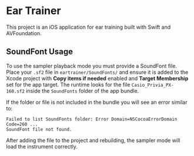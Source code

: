# Ear Trainer

This project is an iOS application for ear training built with Swift and AVFoundation.

## SoundFont Usage

To use the sampler playback mode you must provide a SoundFont file. Place your `.sf2` file in `eartrainer/SoundFonts/` and ensure it is added to the Xcode project with **Copy items if needed** enabled and **Target Membership** set for the app target. The runtime looks for the file `Casio_Privia_PX-160.sf2` inside the `SoundFonts` folder of the app bundle.

If the folder or file is not included in the bundle you will see an error similar to:

```
Failed to list SoundFonts folder: Error Domain=NSCocoaErrorDomain Code=260 ...
SoundFont file not found.
```

After adding the file to the project and rebuilding, the sampler mode will load the instrument correctly.
